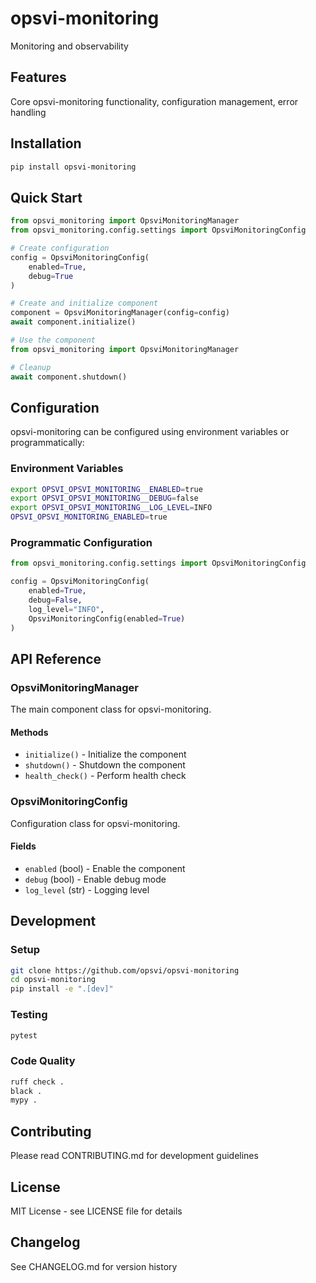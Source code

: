 # opsvi-monitoring

Monitoring and observability

## Features

Core opsvi-monitoring functionality, configuration management, error handling

## Installation

```bash
pip install opsvi-monitoring
```

## Quick Start

```python
from opsvi_monitoring import OpsviMonitoringManager
from opsvi_monitoring.config.settings import OpsviMonitoringConfig

# Create configuration
config = OpsviMonitoringConfig(
    enabled=True,
    debug=True
)

# Create and initialize component
component = OpsviMonitoringManager(config=config)
await component.initialize()

# Use the component
from opsvi_monitoring import OpsviMonitoringManager

# Cleanup
await component.shutdown()
```

## Configuration

opsvi-monitoring can be configured using environment variables or programmatically:

### Environment Variables

```bash
export OPSVI_OPSVI_MONITORING__ENABLED=true
export OPSVI_OPSVI_MONITORING__DEBUG=false
export OPSVI_OPSVI_MONITORING__LOG_LEVEL=INFO
OPSVI_OPSVI_MONITORING_ENABLED=true
```

### Programmatic Configuration

```python
from opsvi_monitoring.config.settings import OpsviMonitoringConfig

config = OpsviMonitoringConfig(
    enabled=True,
    debug=False,
    log_level="INFO",
    OpsviMonitoringConfig(enabled=True)
)
```

## API Reference

### OpsviMonitoringManager

The main component class for opsvi-monitoring.

#### Methods

- `initialize()` - Initialize the component
- `shutdown()` - Shutdown the component
- `health_check()` - Perform health check


### OpsviMonitoringConfig

Configuration class for opsvi-monitoring.

#### Fields

- `enabled` (bool) - Enable the component
- `debug` (bool) - Enable debug mode
- `log_level` (str) - Logging level


## Development

### Setup

```bash
git clone https://github.com/opsvi/opsvi-monitoring
cd opsvi-monitoring
pip install -e ".[dev]"
```

### Testing

```bash
pytest
```

### Code Quality

```bash
ruff check .
black .
mypy .
```

## Contributing

Please read CONTRIBUTING.md for development guidelines

## License

MIT License - see LICENSE file for details

## Changelog

See CHANGELOG.md for version history
